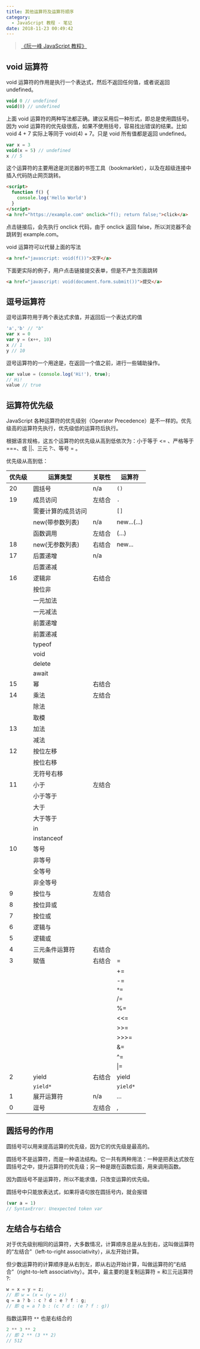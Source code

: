 ```yaml
---
title: 其他运算符及运算符顺序
category:
  - JavaScript 教程 - 笔记
date: 2018-11-23 00:49:42
---
```


> [《阮一峰 JavaScript 教程》](https://wangdoc.com/javascript/)

## void 运算符

void 运算符的作用是执行一个表达式，然后不返回任何值，或者说返回 undefined。

```js
void 0 // undefined
void(0) // undefined
```

上面 void  运算符的两种写法都正确。建议采用后一种形式，即总是使用圆括号。因为 void 运算符的优先级很高，如果不使用括号，容易找出错误的结果。比如 void 4 + 7 实际上等同于 void(4) + 7。只是 void 所有值都是返回 undefined。

```js
var x = 3
void(x = 5) // undefined
x // 5
```

这个运算符的主要用途是浏览器的书签工具（bookmarklet），以及在超级连接中插入代码防止网页跳转。

```html
<script>
  function f() {
    console.log('Hello World')
  }
</script>
<a href="https://example.com" onclick="f(); return false;">click</a>
```

点击链接后，会先执行 onclick 代码，由于 onclick 返回 false，所以浏览器不会跳转到 example.com。

void 运算符可以代替上面的写法

```html
<a href="javascript: void(f())">文字</a>
```

下面更实际的例子，用户点击链接提交表单，但是不产生页面跳转

```html
<a href="javascript: void(document.form.submit())">提交</a>
```

## 逗号运算符

逗号运算符用于两个表达式求值，并返回后一个表达式的值

```js
'a','b' // "b"
var x = 0
var y = (x++, 10)
x // 1
y // 10
```

逗号运算符的一个用途是，在返回一个值之前，进行一些辅助操作。

```js
var value = (console.log('Hi!'), true);
// Hi!
value // true
```

## 运算符优先级

JavaScript 各种运算符的优先级别（Operator Precedence）是不一样的。优先级高的运算符先执行，优先级低的运算符后执行。

根据语言规格，这五个运算符的优先级从高到低依次为：小于等于 <= 、严格等于 ===、或 ||、三元 ?:、等号 = 。

优先级从高到低：

| 优先级 | 运算类型           | 关联性 | 运算符      |
| ------ | ------------------ | ------ | ----------- |
| 20     | 圆括号             | n/a    | `()`        |
| 19     | 成员访问           | 左结合 | `.`         |
|        | 需要计算的成员访问 |        | `[]`        |
|        | new(带参数列表)    | n/a    | new...(...) |
|        | 函数调用           | 左结合 | (...)       |
| 18     | new(无参数列表)    | 右结合 | new...      |
| 17     | 后置递增           | n/a    |             |
|        | 后置递减           |        |             |
| 16     | 逻辑非             | 右结合 |             |
|        | 按位非             |        |             |
|        | 一元加法           |        |             |
|        | 一元减法           |        |             |
|        | 前置递增           |        |             |
|        | 前置递减           |        |             |
|        | typeof             |        |             |
|        | void               |        |             |
|        | delete             |        |             |
|        | await              |        |             |
| 15     | 幂                 | 右结合 |             |
| 14     | 乘法               | 左结合 |             |
|        | 除法               |        |             |
|        | 取模               |        |             |
| 13     | 加法               |        |             |
|        | 减法               |        |             |
| 12     | 按位左移           |        |             |
|        | 按位右移           |        |             |
|        | 无符号右移         |        |             |
| 11     | 小于               | 左结合 |             |
|        | 小于等于           |        |             |
|        | 大于               |        |             |
|        | 大于等于           |        |             |
|        | in                 |        |             |
|        | instanceof         |        |             |
| 10     | 等号               |        |             |
|        | 非等号             |        |             |
|        | 全等号             |        |             |
|        | 非全等号           |        |             |
| 9      | 按位与             | 左结合 |             |
| 8      | 按位异或           |        |             |
| 7      | 按位或             |        |             |
| 6      | 逻辑与             |        |             |
| 5      | 逻辑或             |        |             |
| 4      | 三元条件运算符     | 右结合 |             |
| 3      | 赋值               | 右结合 | =           |
|        |                    |        | +=          |
|        |                    |        | -=          |
|        |                    |        | `*=`        |
|        |                    |        | /=          |
|        |                    |        | %=          |
|        |                    |        | <<=         |
|        |                    |        | >>=         |
|        |                    |        | >>>=        |
|        |                    |        | &=          |
|        |                    |        | ^=          |
|        |                    |        | \|=         |
| 2      | yield              | 右结合 | yield       |
|        | `yield*`           |        | `yield*`    |
| 1      | 展开运算符         | n/a    | ...         |
| 0      | 逗号               | 左结合 | ,           |



## 圆括号的作用

圆括号可以用来提高运算的优先级，因为它的优先级是最高的。

圆括号不是运算符，而是一种语法结构。它一共有两种用法：一种是把表达式放在圆括号之中，提升运算符的优先级；另一种是跟在函数后面，用来调用函数。

因为圆括号不是运算符，所以不能求值，只改变运算的优先级。

圆括号中只能放表达式，如果将语句放在圆括号内，就会报错

```js
(var a = 1)
// SyntaxError: Unexpected token var
```

## 左结合与右结合

对于优先级别相同的运算符，大多数情况，计算顺序总是从左到右，这叫做运算符的“左结合”（left-to-right associativity），从左开始计算。

但少数运算符的计算顺序是从右到左，即从右边开始计算，叫做运算符的“右结合”（right-to-left associativity）。其中，最主要的是复制运算符 = 和三元运算符 ?:

```js
w = x = y = z;
// 即 w = (x = (y = z))
q = a ? b : c ? d : e ? f : g;
// 即 q = a ? b : (c ? d : (e ? f : g))
```

指数运算符 `**` 也是右结合的

```js
2 ** 3 ** 2 
// 即 2 ** (3 ** 2)
// 512
```

